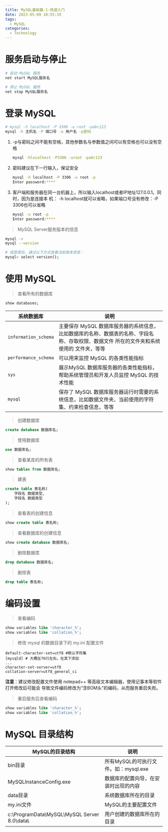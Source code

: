 ```yaml
---
title: MySQL基础篇-1-快速入门
date: 2023-05-09 18:55:19
tags: 
  - MySQL
categories: 
  - Technology
---
```


# 服务启动与停止

```bash
# 启动 MySQL 服务
net start MySQL服务名

# 停止 MySQL 服务
net stop MySQL服务名
```

# 登录 MySQL

```bash
# mysql -h localhost -P 3306 -u root -pabc123
mysql -h 主机名 -P 端口号 -u 用户名 -p密码
```

1. -p与密码之间不能有空格，其他参数名与参数值之间可以有空格也可以没有空格

   ```bash
   mysql -hlocalhost -P3306 -uroot -pabc123
   ```

2. 密码建议在下一行输入，保证安全 

   ```bash
   mysql -h localhost -P 3306 -u root -p
   Enter password:****
   ```

3. 客户端和服务器在同一台机器上，所以输入localhost或者IP地址127.0.0.1。同时，因为是连接本 机： -h localhost就可以省略，如果端口号没有修改：-P 3306也可以省略  

   ```bash
   mysql -u root -p
   Enter password:****
   ```

>  MySQL Server服务版本的信息 

```bash
mysql -v
mysql --version

# 或登录后，通过以下方式查看当前版本信息：
mysql> select version();
```

# 使用 MySQL

> 查看所有的数据库

```sql
show databases;
```

| 系统数据库         | 说明                                                         |
| ------------------ | ------------------------------------------------------------ |
| `information_schema` | 主要保存 MySQL 数据库服务器的系统信息， 比如数据库的名称、数据表的名称、字段名称、存取权限、数据文件 所在的文件夹和系统使用的 文件夹，等等 |
| `performance_schema` | 可以用来监控 MySQL 的各类性能指标                            |
| `sys`                | 展示MySQL 数据库服务器的各类性能指标，帮助系统管理员和开发人员监控 MySQL 的技术性能 |
| `mysql`              | 保存了 MySQL 数据库服务器运行时需要的系统信息，比如数据文件夹、当前使用的字符集、约束检查信息，等等 |

> 创建数据库

```sql
create database 数据库名;
```

> 使用数据库

```sql
use 数据库名;
```

> 查看某库的所有表

```sql
show tables from 数据库名;
```

> 建表

```sql
create table 表名称(
    字段名 数据类型,
    字段名 数据类型
);
```

> 查看表的创建信息

```sql
show create table 表名称;
```

> 查看数据库的创建信息 

```sql
show create database 数据库名;
```

> 删除数据库

```sql
drop database 数据库名;
```

> 删除表

```sql
drop table 表名称;
```

# 编码设置

> 查看编码

```sql
show variables like 'character_%';
show variables like 'collation_%';
```

>  修改 mysql 的数据目录下的 my.ini 配置文件 

```properties
default-character-set=utf8 #默认字符集
[mysqld] # 大概在76行左右，在其下添加
...
character-set-server=utf8
collation-server=utf8_general_ci
```

 **注意**：建议修改配置文件使用 notepad++ 等高级文本编辑器，使用记事本等软件打开修改后可能会 导致文件编码修改为“含BOM头”的编码，从而服务重启失败。 

> 重启服务后查看编码

```sql
show variables like 'character_%';
show variables like 'collation_%';
```

# MySQL 目录结构

| MySQL的目录结构                             | 说明                                 |
| ------------------------------------------- | ------------------------------------ |
| bin目录                                     | 所有MySQL的可执行文件。如：mysql.exe |
| MySQLInstanceConfig.exe                     | 数据库的配置向导，在安装时出现的内容 |
| data目录                                    | 系统数据库所在的目录                 |
| my.ini文件                                  | MySQL的主要配置文件                  |
| c:\ProgramData\MySQL\MySQL Server 8.0\data\ | 用户创建的数据库所在的目录           |

